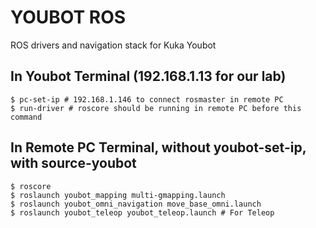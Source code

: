 YOUBOT ROS
===============
ROS drivers and navigation stack for Kuka Youbot

In Youbot Terminal (192.168.1.13 for our lab)
-----------
 ```
 $ pc-set-ip # 192.168.1.146 to connect rosmaster in remote PC
 $ run-driver # roscore should be running in remote PC before this command
 ```
In Remote PC Terminal, without youbot-set-ip, with source-youbot
----------------------------------------------------------------
```
$ roscore
$ roslaunch youbot_mapping multi-gmapping.launch
$ roslaunch youbot_omni_navigation move_base_omni.launch
$ roslaunch youbot_teleop youbot_teleop.launch # For Teleop
```
